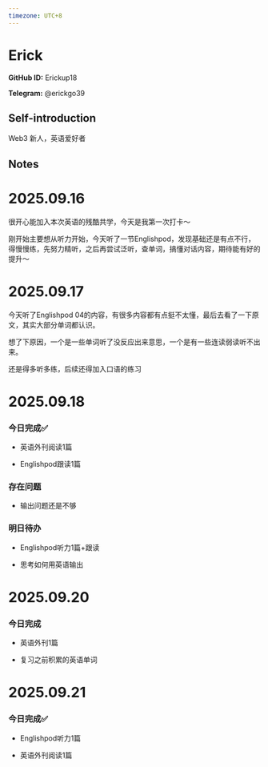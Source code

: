 ```yaml
---
timezone: UTC+8
---
```


# Erick

**GitHub ID:** Erickup18

**Telegram:** @erickgo39

## Self-introduction

Web3 新人，英语爱好者

## Notes
<!-- Content_START -->
# 2025.09.16
<!-- DAILY_CHECKIN_2025-09-16_START -->
很开心能加入本次英语的残酷共学，今天是我第一次打卡～

刚开始主要想从听力开始，今天听了一节Englishpod，发现基础还是有点不行，得慢慢练，先努力精听，之后再尝试泛听，查单词，搞懂对话内容，期待能有好的提升～
<!-- DAILY_CHECKIN_2025-09-16_END -->


# 2025.09.17
<!-- DAILY_CHECKIN_2025-09-17_START -->
今天听了Englishpod 04的内容，有很多内容都有点挺不太懂，最后去看了一下原文，其实大部分单词都认识。

想了下原因，一个是一些单词听了没反应出来意思，一个是有一些连读弱读听不出来。

还是得多听多练，后续还得加入口语的练习
<!-- DAILY_CHECKIN_2025-09-17_END -->


# 2025.09.18
<!-- DAILY_CHECKIN_2025-09-18_START -->
### 今日完成✅

-   英语外刊阅读1篇
    
-   Englishpod跟读1篇
    

### 存在问题

-   输出问题还是不够
    

### 明日待办

-   Englishpod听力1篇+跟读
    
-   思考如何用英语输出
<!-- DAILY_CHECKIN_2025-09-18_END -->


# 2025.09.20
<!-- DAILY_CHECKIN_2025-09-20_START -->
### 今日完成

-   英语外刊1篇
    
-   复习之前积累的英语单词
<!-- DAILY_CHECKIN_2025-09-20_END -->


# 2025.09.21
<!-- DAILY_CHECKIN_2025-09-21_START -->
### 今日完成✅

-   Englishpod听力1篇
    
-   英语外刊阅读1篇
<!-- DAILY_CHECKIN_2025-09-21_END -->
<!-- Content_END -->
